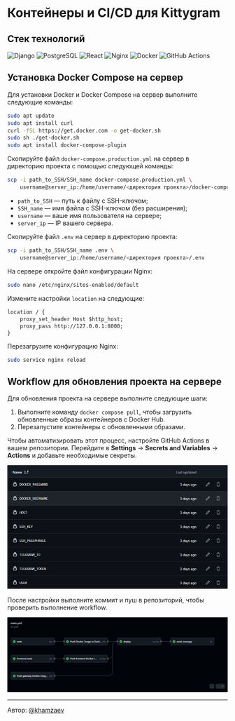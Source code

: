 # Контейнеры и CI/CD для Kittygram

## Стек технологий

![Django](https://img.shields.io/badge/Django-092E20?logo=django&logoColor=white)
![PostgreSQL](https://img.shields.io/badge/PostgreSQL-336791?logo=postgresql&logoColor=white)
![React](https://img.shields.io/badge/React-61DAFB?logo=react&logoColor=black)
![Nginx](https://img.shields.io/badge/Nginx-009639?logo=nginx&logoColor=white)
![Docker](https://img.shields.io/badge/Docker-2496ED?logo=docker&logoColor=white)
![GitHub Actions](https://img.shields.io/badge/GitHub_Actions-2088FF?logo=github-actions&logoColor=white)

## Установка Docker Compose на сервер

Для установки Docker и Docker Compose на сервер выполните следующие команды:

```bash
sudo apt update
sudo apt install curl
curl -fSL https://get.docker.com -o get-docker.sh
sudo sh ./get-docker.sh
sudo apt install docker-compose-plugin
```

Скопируйте файл `docker-compose.production.yml` на сервер в директорию проекта с помощью следующей команды:

```bash
scp -i path_to_SSH/SSH_name docker-compose.production.yml \
    username@server_ip:/home/username/<директория проекта>/docker-compose.production.yml
```

- `path_to_SSH` — путь к файлу с SSH-ключом;
- `SSH_name` — имя файла с SSH-ключом (без расширения);
- `username` — ваше имя пользователя на сервере;
- `server_ip` — IP вашего сервера.

Скопируйте файл `.env` на сервер в директорию проекта:

```bash
scp -i path_to_SSH/SSH_name .env \
    username@server_ip:/home/username/<директория проекта>/.env
```

На сервере откройте файл конфигурации Nginx:

```bash
sudo nano /etc/nginx/sites-enabled/default
```

Измените настройки `location` на следующие:

```nginx
location / {
    proxy_set_header Host $http_host;
    proxy_pass http://127.0.0.1:8000;
}
```

Перезагрузите конфигурацию Nginx:

```bash
sudo service nginx reload
```

## Workflow для обновления проекта на сервере

Для обновления проекта на сервере выполните следующие шаги:

1. Выполните команду `docker compose pull`, чтобы загрузить обновленные образы контейнеров с Docker Hub.
2. Перезапустите контейнеры с обновленными образами.

Чтобы автоматизировать этот процесс, настройте GitHub Actions в вашем репозитории. Перейдите в **Settings** → **Secrets and Variables** → **Actions** и добавьте необходимые секреты.

![Secrets](secrets.png)

После настройки выполните коммит и пуш в репозиторий, чтобы проверить выполнение workflow.

![Workflow](workflow.png)

---

Автор: [@khamzaev](https://github.com/khamzaev)
